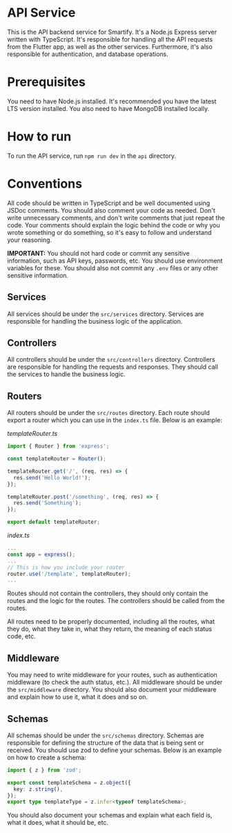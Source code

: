 # API Service

This is the API backend service for Smartify. It's a Node.js Express server written with TypeScript. It's responsible for handling all the API requests from the Flutter app, as well as the other services. Furthermore, it's also responsible for authentication, and database operations.

# Prerequisites

You need to have Node.js installed. It's recommended you have the latest LTS version installed. You also need to have MongoDB installed locally.

# How to run

To run the API service, run `npm run dev` in the `api` directory.

# Conventions

All code should be written in TypeScript and be well documented using JSDoc comments. You should also comment your code as needed. Don't write unnecessary comments, and don't write comments that just repeat the code. Your comments should explain the logic behind the code or why you wrote something or do something, so it's easy to follow and understand your reasoning.

**IMPORTANT:** You should not hard code or commit any sensitive information, such as API keys, passwords, etc. You should use environment variables for these. You should also not commit any `.env` files or any other sensitive information.

## Services

All services should be under the `src/services` directory. Services are responsible for handling the business logic of the application.

## Controllers

All controllers should be under the `src/controllers` directory. Controllers are responsible for handling the requests and responses. They should call the services to handle the business logic.

## Routers

All routers should be under the `src/routes` directory. Each route should export a router which you can use in the `index.ts` file. Below is an example:

_templateRouter.ts_

```typescript
import { Router } from 'express';

const templateRouter = Router();

templateRouter.get('/', (req, res) => {
  res.send('Hello World!');
});

templateRouter.post('/something', (req, res) => {
  res.send('Something');
});

export default templateRouter;
```

_index.ts_

```typescript
...
const app = express();
...
// This is how you include your router
router.use('/template', templateRouter);
...
```

Routes should not contain the controllers, they should only contain the routes and the logic for the routes. The controllers should be called from the routes.

All routes need to be properly documented, including all the routes, what they do, what they take in, what they return, the meaning of each status code, etc.

## Middleware

You may need to write middleware for your routes, such as authentication middleware (to check the auth status, etc.). All middleware should be under the `src/middleware` directory. You should also document your middleware and explain how to use it, what it does and so on.

## Schemas

All schemas should be under the `src/schemas` directory. Schemas are responsible for defining the structure of the data that is being sent or received. You should use zod to define your schemas. Below is an example on how to create a schema:

```typescript
import { z } from 'zod';

export const templateSchema = z.object({
  key: z.string(),
});
export type templateType = z.infer<typeof templateSchema>;
```

You should also document your schemas and explain what each field is, what it does, what it should be, etc.
